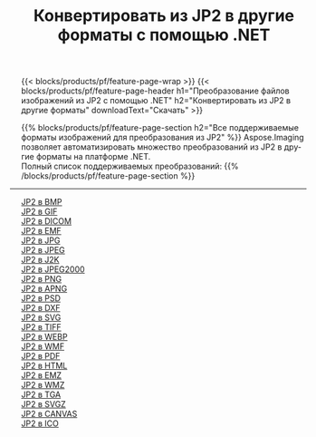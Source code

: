 ﻿---
title: Конвертировать из JP2 в другие форматы с помощью .NET 
weight: 3920
url: /ru/net/conversion/from/jp2 
lang: ru
langdirlevel: 2
locales: zh-hans,ja,it,ru,de,es,fr,nl,id,lt,pl,pt,vi,tr,ko,zh-hant,ar,hi,th,sv,cs,uk,he
description: Используя Aspose.Imaging, вы можете легко конвертировать из JP2 в другие форматы.
---

{{< blocks/products/pf/feature-page-wrap >}}
{{< blocks/products/pf/feature-page-header h1="Преобразование файлов изображений из JP2 с помощью .NET" h2="Конвертировать из JP2 в другие форматы" downloadText="Скачать" >}}


{{% blocks/products/pf/feature-page-section  h2="Все поддерживаемые форматы изображений для преобразования из JP2" %}}
Aspose.Imaging позволяет автоматизировать множество преобразований из JP2 в другие форматы на платформе .NET.
<br/>
Полный список поддерживаемых преобразований:
{{% /blocks/products/pf/feature-page-section %}}
<div class="container-fluid productfamilypage bg-gray">
    <div class="convertypes bg-gray agp-content section">
        <div class="container">
		<hr style="margin-left:-20px;"/>
		<div class="row other-converters">
		    <div class='col-md-2 other-converter remove-lp remove-rp'><a href="/imaging/ru/net/conversion/jp2-to-bmp" >JP2 в BMP</a></div><div class='col-md-2 other-converter remove-lp remove-rp'><a href="/imaging/ru/net/conversion/jp2-to-gif" >JP2 в GIF</a></div><div class='col-md-2 other-converter remove-lp remove-rp'><a href="/imaging/ru/net/conversion/jp2-to-dicom" >JP2 в DICOM</a></div><div class='col-md-2 other-converter remove-lp remove-rp'><a href="/imaging/ru/net/conversion/jp2-to-emf" >JP2 в EMF</a></div><div class='col-md-2 other-converter remove-lp remove-rp'><a href="/imaging/ru/net/conversion/jp2-to-jpg" >JP2 в JPG</a></div><div class='col-md-2 other-converter remove-lp remove-rp'><a href="/imaging/ru/net/conversion/jp2-to-jpeg" >JP2 в JPEG</a></div><div class='col-md-2 other-converter remove-lp remove-rp'><a href="/imaging/ru/net/conversion/jp2-to-j2k" >JP2 в J2K</a></div><div class='col-md-2 other-converter remove-lp remove-rp'><a href="/imaging/ru/net/conversion/jp2-to-jpeg2000" >JP2 в JPEG2000</a></div><div class='col-md-2 other-converter remove-lp remove-rp'><a href="/imaging/ru/net/conversion/jp2-to-png" >JP2 в PNG</a></div><div class='col-md-2 other-converter remove-lp remove-rp'><a href="/imaging/ru/net/conversion/jp2-to-apng" >JP2 в APNG</a></div><div class='col-md-2 other-converter remove-lp remove-rp'><a href="/imaging/ru/net/conversion/jp2-to-psd" >JP2 в PSD</a></div><div class='col-md-2 other-converter remove-lp remove-rp'><a href="/imaging/ru/net/conversion/jp2-to-dxf" >JP2 в DXF</a></div><div class='col-md-2 other-converter remove-lp remove-rp'><a href="/imaging/ru/net/conversion/jp2-to-svg" >JP2 в SVG</a></div><div class='col-md-2 other-converter remove-lp remove-rp'><a href="/imaging/ru/net/conversion/jp2-to-tiff" >JP2 в TIFF</a></div><div class='col-md-2 other-converter remove-lp remove-rp'><a href="/imaging/ru/net/conversion/jp2-to-webp" >JP2 в WEBP</a></div><div class='col-md-2 other-converter remove-lp remove-rp'><a href="/imaging/ru/net/conversion/jp2-to-wmf" >JP2 в WMF</a></div><div class='col-md-2 other-converter remove-lp remove-rp'><a href="/imaging/ru/net/conversion/jp2-to-pdf" >JP2 в PDF</a></div><div class='col-md-2 other-converter remove-lp remove-rp'><a href="/imaging/ru/net/conversion/jp2-to-html" >JP2 в HTML</a></div><div class='col-md-2 other-converter remove-lp remove-rp'><a href="/imaging/ru/net/conversion/jp2-to-emz" >JP2 в EMZ</a></div><div class='col-md-2 other-converter remove-lp remove-rp'><a href="/imaging/ru/net/conversion/jp2-to-wmz" >JP2 в WMZ</a></div><div class='col-md-2 other-converter remove-lp remove-rp'><a href="/imaging/ru/net/conversion/jp2-to-tga" >JP2 в TGA</a></div><div class='col-md-2 other-converter remove-lp remove-rp'><a href="/imaging/ru/net/conversion/jp2-to-svgz" >JP2 в SVGZ</a></div><div class='col-md-2 other-converter remove-lp remove-rp'><a href="/imaging/ru/net/conversion/jp2-to-canvas" >JP2 в CANVAS</a></div><div class='col-md-2 other-converter remove-lp remove-rp'><a href="/imaging/ru/net/conversion/jp2-to-ico" >JP2 в ICO</a></div>
                </div>
        </div>
    </div>
</div>
<br/>

